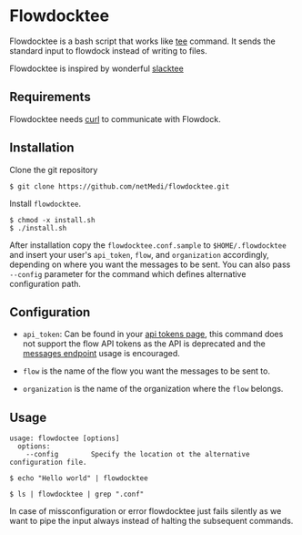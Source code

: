# Flowdocktee

Flowdocktee is a bash script that works like [tee](https://en.wikipedia.org/wiki/Tee_(command))
command. It sends the standard input to flowdock instead of writing to files.

Flowdocktee is inspired by wonderful [slacktee](https://github.com/course-hero/slacktee)

## Requirements

Flowdocktee needs [curl](https://curl.haxx.se/) to communicate with Flowdock.

## Installation

Clone the git repository
```
$ git clone https://github.com/netMedi/flowdocktee.git
```

Install `flowdocktee`.
```
$ chmod -x install.sh
$ ./install.sh
```

After installation copy the `flowdocktee.conf.sample` to `$HOME/.flowdocktee`
and insert your user's `api_token`, `flow`, and `organization` accordingly,
depending on where you want the messages to be sent.
You can also pass `--config` parameter for the command which defines alternative
configuration path.

## Configuration

- `api_token`: Can be found in your [api tokens page](https://www.flowdock.com/account/tokens),
this command does not support the flow API tokens as the API is deprecated and 
the [messages endpoint](https://www.flowdock.com/api/messages) usage is encouraged.

- `flow` is the name of the flow you want the messages to be sent to.

- `organization` is the name of the organization where the `flow` belongs.

## Usage

```
usage: flowdoctee [options]
  options:
    --config        Specify the location ot the alternative configuration file.
```

```
$ echo "Hello world" | flowdocktee
```

```
$ ls | flowdocktee | grep ".conf"
```

In case of missconfiguration or error flowdocktee just fails silently as we
want to pipe the input always instead of halting the subsequent commands.
